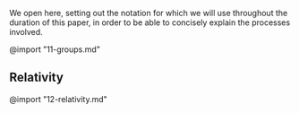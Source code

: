 We open here, setting out the notation for which we will use throughout the duration of this paper, in order to be able to concisely explain the processes involved.

<!-- import "11-groups.md" -->
@import "11-groups.md"

## Relativity

@import "12-relativity.md"
